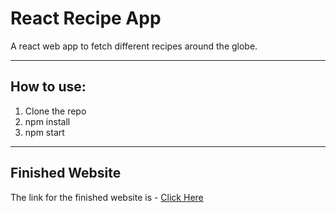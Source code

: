 # React Recipe App
A react web app to fetch different recipes around the globe.

---

## How to use:
1. Clone the repo
1. npm install
1. npm start

---

## Finished Website
The link for the finished website is - [Click Here](https://react-recipe-app-project1.netlify.app/) 
